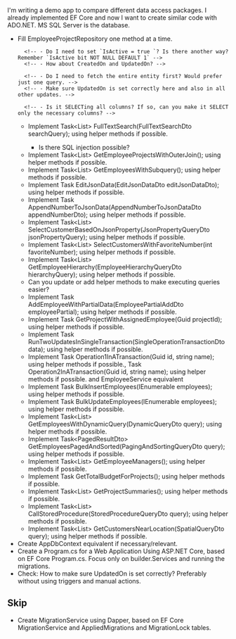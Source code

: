 

I'm writing a demo app to compare different data access packages. I already implemented EF Core and now I want to create similar code with ADO.NET. MS SQL Server is the database. 


<!-- - If relevant to have something like EF Core Entities, create them (use Entities.cs a basis), otherwise explain why not. -->
<!-- - Create EfCoreTransaction equivalent and TransactionService, based on ITransaction. -->
<!-- - Create empty EmployeeProjectRepository -->
- Fill EmployeeProjectRepository one method at a time.
    <!-- - Implement Task AddEmployee(EmployeeAddDto employee); -->
        <!-- - Do I need to set `IsActive = true `? Is there another way? Remember `IsActive bit NOT NULL DEFAULT 1` -->
        <!-- - How about CreatedOn and UpdatedOn? -->
    <!-- - Implement Task UpdateEmployeeName(EmployeeUpdateNameDto employeeUpdate);  -->
        <!-- - Do I need to fetch the entire entity first? Would prefer just one query. -->
        <!-- - Make sure UpdatedOn is set correctly here and also in all other updates. -->
    <!-- - Implement Task DeleteEmployeeById(EmployeeDeleteDto employeeDelete); -->
    <!-- - Create some helper methods in EmployeeProjectRepository to make executing queries easier. -->
    <!-- - Implement Task<List<GetEmployeesByCityDto>> GetEmployeesByCity(EmployeeCityQueryDto cityQuery);  using helper methods if possible. -->
        <!-- - Is it SELECTing all columns? If so, can you make it SELECT only the necessary columns? -->
    <!-- - Implement Task<List<ProjectDto>> GetProjectsByEmployeeId(EmployeeProjectsQueryDto employeeProjectsQuery);  using helper methods if possible. -->
    <!-- - Implement Task<List<ProjectDto>> GetProjectsByCustomerId(CustomerProjectsQueryDto customerProjectsQuery);  using helper methods if possible. -->
    - Implement Task<List<EmployeeDto>> FullTextSearch(FullTextSearchDto searchQuery);  using helper methods if possible.
        - Is there SQL injection possible? 
    - Implement Task<List<EmployeeProjectOuterJoinDto>> GetEmployeeProjectsWithOuterJoin();  using helper methods if possible.
    - Implement Task<List<EmployeeSubqueryDto>> GetEmployeesWithSubquery();  using helper methods if possible.
    - Implement Task EditJsonData(EditJsonDataDto editJsonDataDto);  using helper methods if possible.
    - Implement Task AppendNumberToJsonData(AppendNumberToJsonDataDto appendNumberDto);  using helper methods if possible.
    - Implement Task<List<CustomerBasedOnJsonPropertyDto>> SelectCustomerBasedOnJsonProperty(JsonPropertyQueryDto jsonPropertyQuery);  using helper methods if possible.
    - Implement Task<List<CustomerBasedOnJsonPropertyDto>> SelectCustomersWithFavoriteNumber(int favoriteNumber);  using helper methods if possible.
    - Implement Task<List<EmployeeHierarchyDto>> GetEmployeeHierarchy(EmployeeHierarchyQueryDto hierarchyQuery);  using helper methods if possible.
    - Can you update or add helper methods to make executing queries easier?
    - Implement Task AddEmployeeWithPartialData(EmployeePartialAddDto employeePartial);  using helper methods if possible.
    - Implement Task<ProjectWithEmployee> GetProjectWithAssignedEmployee(Guid projectId);  using helper methods if possible.
    - Implement Task RunTwoUpdatesInSingleTransaction(SingleOperationTransactionDto data);  using helper methods if possible.
    - Implement Task Operation1InATransaction(Guid id, string name);  using helper methods if possible., Task Operation2InATransaction(Guid id, string name);  using helper methods if possible. and EmployeeService equivalent
    - Implement Task BulkInsertEmployees(IEnumerable<EmployeeBulkInsertDto> employees);  using helper methods if possible.
    - Implement Task BulkUpdateEmployees(IEnumerable<EmployeeBulkUpdateDto> employees);  using helper methods if possible.
    - Implement Task<List<EmployeesWithDynamicQueryDto>> GetEmployeesWithDynamicQuery(DynamicQueryDto query);  using helper methods if possible.
    - Implement Task<PagedResultDto<EmployeeDto>> GetEmployeesPagedAndSorted(PagingAndSortingQueryDto query);  using helper methods if possible.
    - Implement Task<List<EmployeeSelfJoinDto>> GetEmployeeManagers();  using helper methods if possible.
    - Implement Task<decimal> GetTotalBudgetForProjects();  using helper methods if possible.
    - Implement Task<List<ProjectSummaryDto>> GetProjectSummaries();  using helper methods if possible.
    - Implement Task<List<EmployeeDto>> CallStoredProcedure(StoredProcedureQueryDto query);  using helper methods if possible.
    - Implement Task<List<CustomerSpatialQueryDto>> GetCustomersNearLocation(SpatialQueryDto query);  using helper methods if possible.
- Create AppDbContext equivalent if necessary/relevant.
- Create a Program.cs for a Web Application Using ASP.NET Core, based on EF Core Program.cs. Focus only on builder.Services and running the migrations.
- Check: How to make sure UpdatedOn is set correctly? Preferably without using triggers and manual actions. 

## Skip
- Create MigrationService using Dapper, based on EF Core MigrationService and AppliedMigrations and MigrationLock tables. 